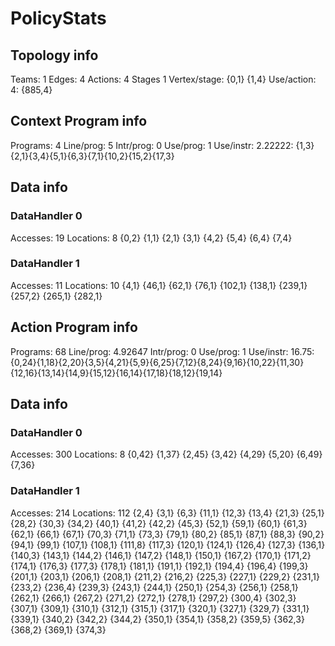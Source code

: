 # PolicyStats
## Topology info
Teams:		1
Edges:		4
Actions:	4
Stages		1
Vertex/stage:	{0,1} {1,4} 
Use/action:	4: {885,4} 

## Context Program info
Programs:	4
Line/prog:	5
Intr/prog:	0
Use/prog:	1
Use/instr:	2.22222: {1,3}{2,1}{3,4}{5,1}{6,3}{7,1}{10,2}{15,2}{17,3}

## Data info

### DataHandler 0
Accesses:	19
Locations:	8
{0,2} {1,1} {2,1} {3,1} {4,2} {5,4} {6,4} {7,4} 

### DataHandler 1
Accesses:	11
Locations:	10
{4,1} {46,1} {62,1} {76,1} {102,1} {138,1} {239,1} {257,2} {265,1} {282,1} 



## Action Program info
Programs:	68
Line/prog:	4.92647
Intr/prog:	0
Use/prog:	1
Use/instr:	16.75: {0,24}{1,18}{2,20}{3,5}{4,21}{5,9}{6,25}{7,12}{8,24}{9,16}{10,22}{11,30}{12,16}{13,14}{14,9}{15,12}{16,14}{17,18}{18,12}{19,14}

## Data info

### DataHandler 0
Accesses:	300
Locations:	8
{0,42} {1,37} {2,45} {3,42} {4,29} {5,20} {6,49} {7,36} 

### DataHandler 1
Accesses:	214
Locations:	112
{2,4} {3,1} {6,3} {11,1} {12,3} {13,4} {21,3} {25,1} {28,2} {30,3} {34,2} {40,1} {41,2} {42,2} {45,3} {52,1} {59,1} {60,1} {61,3} {62,1} {66,1} {67,1} {70,3} {71,1} {73,3} {79,1} {80,2} {85,1} {87,1} {88,3} {90,2} {94,1} {99,1} {107,1} {108,1} {111,8} {117,3} {120,1} {124,1} {126,4} {127,3} {136,1} {140,3} {143,1} {144,2} {146,1} {147,2} {148,1} {150,1} {167,2} {170,1} {171,2} {174,1} {176,3} {177,3} {178,1} {181,1} {191,1} {192,1} {194,4} {196,4} {199,3} {201,1} {203,1} {206,1} {208,1} {211,2} {216,2} {225,3} {227,1} {229,2} {231,1} {233,2} {236,4} {239,3} {243,1} {244,1} {250,1} {254,3} {256,1} {258,1} {262,1} {266,1} {267,2} {271,2} {272,1} {278,1} {297,2} {300,4} {302,3} {307,1} {309,1} {310,1} {312,1} {315,1} {317,1} {320,1} {327,1} {329,7} {331,1} {339,1} {340,2} {342,2} {344,2} {350,1} {354,1} {358,2} {359,5} {362,3} {368,2} {369,1} {374,3} 
